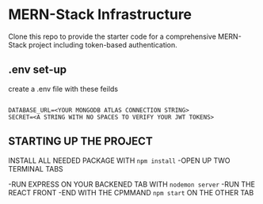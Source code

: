 # MERN-Stack Infrastructure

Clone this repo to provide the starter code for a comprehensive MERN-Stack project including token-based authentication.

## .env set-up

create a .env file with these feilds
``````

DATABASE_URL=<YOUR MONGODB ATLAS CONNECTION STRING>
SECRET=<A STRING WITH NO SPACES TO VERIFY YOUR JWT TOKENS>

``````
## STARTING UP THE PROJECT
INSTALL ALL NEEDED PACKAGE WITH `npm install`
-OPEN UP TWO TERMINAL TABS

-RUN EXPRESS ON YOUR BACKENED TAB WITH `nodemon server`
-RUN THE REACT FRONT -END WITH THE CPMMAND `npm start` ON THE OTHER TAB